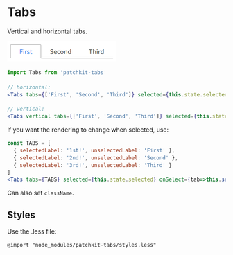 # Tabs

Vertical and horizontal tabs.

![screenshot.png](screenshot.png)

```jsx
import Tabs from 'patchkit-tabs'

// horizontal:
<Tabs tabs={['First', 'Second', 'Third']} selected={this.state.selected} onSelect={tab=>this.setState({ selected: tab })} />

// vertical:
<Tabs vertical tabs={['First', 'Second', 'Third']} selected={this.state.selected} onSelect={tab=>this.setState({ selected: tab })} />
```

If you want the rendering to change when selected, use:

```jsx
const TABS = [
  { selectedLabel: '1st!', unselectedLabel: 'First' },
  { selectedLabel: '2nd!', unselectedLabel: 'Second' },
  { selectedLabel: '3rd!', unselectedLabel: 'Third' }
]
<Tabs tabs={TABS} selected={this.state.selected} onSelect={tab=>this.setState({ selected: tab })} />
```

Can also set `className`.

## Styles

Use the .less file:

```less
@import "node_modules/patchkit-tabs/styles.less"
```